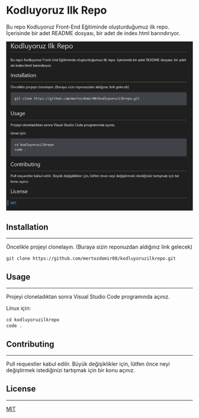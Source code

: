 # Kodluyoruz Ilk Repo 

Bu repo Kodluyoruz Front-End Eğitiminde oluşturduğumuz ilk repo. İçerisinde bir adet README dosyası, bir adet de index.html barındırıyor.

![Alt text](Screenshot_1.png)
## Installation 
------------

Öncelikle projeyi clonelayın. (Buraya sizin reponuzdan aldığınız link gelecek)

```
git clone https://github.com/mertozdemir08/kodluyoruzilkrepo.git
```
## Usage
---
Projeyi cloneladıktan sonra Visual Studio Code programında açınız.

Linux için:

```
cd kodluyoruzilkrepo
code .
```

## Contributing
---
Pull requestler kabul edilir. Büyük değişiklikler için, lütfen önce neyi değiştirmek istediğinizi tartışmak için bir konu açınız.

## License
---
[MIT](https://choosealicense.com/licenses/mit/)

[def]: https://prnt.sc/mZ22kBD3-c3M